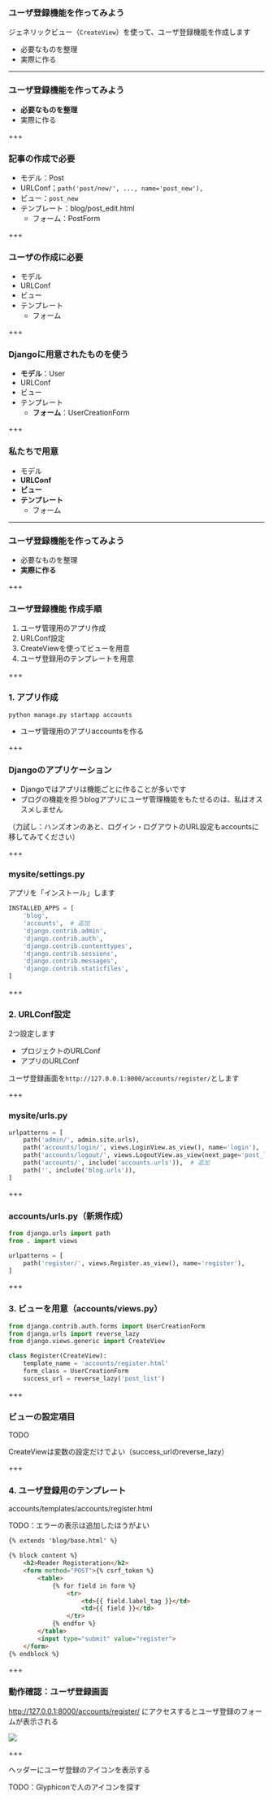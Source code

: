 ### ユーザ登録機能を作ってみよう

ジェネリックビュー（`CreateView`）を使って、ユーザ登録機能を作成します

- 必要なものを整理
- 実際に作る

---

### ユーザ登録機能を作ってみよう

- **必要なものを整理**
- 実際に作る

+++

### 記事の作成で必要

- モデル：Post
- URLConf；`path('post/new/', ..., name='post_new'),`
- ビュー：`post_new`
- テンプレート：blog/post_edit.html
  - フォーム：PostForm

+++

### ユーザの作成に必要

- モデル
- URLConf
- ビュー
- テンプレート
  - フォーム

+++

### Djangoに用意されたものを使う

- **モデル**：User
- URLConf
- ビュー
- テンプレート
  - **フォーム**：UserCreationForm

+++

### 私たちで用意

- モデル
- **URLConf**
- **ビュー**
- **テンプレート**
  - フォーム

---

### ユーザ登録機能を作ってみよう

- 必要なものを整理
- **実際に作る**

+++

### ユーザ登録機能 作成手順

1. ユーザ管理用のアプリ作成
2. URLConf設定
3. CreateViewを使ってビューを用意
4. ユーザ登録用のテンプレートを用意

+++

### 1. アプリ作成

`python manage.py startapp accounts`

- ユーザ管理用のアプリaccountsを作る

+++

### Djangoのアプリケーション

- Djangoではアプリは機能ごとに作ることが多いです
- ブログの機能を担うblogアプリにユーザ管理機能をもたせるのは、私はオススメしません

（力試し：ハンズオンのあと、ログイン・ログアウトのURL設定もaccountsに移してみてください）

+++

### mysite/settings.py

アプリを「インストール」します

```python
INSTALLED_APPS = [
    'blog',
    'accounts',  # 追加
    'django.contrib.admin',
    'django.contrib.auth',
    'django.contrib.contenttypes',
    'django.contrib.sessions',
    'django.contrib.messages',
    'django.contrib.staticfiles',
]
```

+++

### 2. URLConf設定

2つ設定します

- プロジェクトのURLConf
- アプリのURLConf

ユーザ登録画面を`http://127.0.0.1:8000/accounts/register/`とします

+++

### mysite/urls.py

```python
urlpatterns = [
    path('admin/', admin.site.urls),
    path('accounts/login/', views.LoginView.as_view(), name='login'),
    path('accounts/logout/', views.LogoutView.as_view(next_page='post_list'), name='logout'),
    path('accounts/', include('accounts.urls')),  # 追加
    path('', include('blog.urls')),
]
```

+++

### accounts/urls.py（新規作成）

```python
from django.urls import path
from . import views

urlpatterns = [
    path('register/', views.Register.as_view(), name='register'),
]
```

+++

### 3. ビューを用意（accounts/views.py）

```python
from django.contrib.auth.forms import UserCreationForm
from django.urls import reverse_lazy
from django.views.generic import CreateView

class Register(CreateView):
    template_name = 'accounts/register.html'
    form_class = UserCreationForm
    success_url = reverse_lazy('post_list')
```

+++

### ビューの設定項目

TODO

CreateViewは変数の設定だけでよい（success_urlのreverse_lazy）

+++

### 4. ユーザ登録用のテンプレート

accounts/templates/accounts/register.html

TODO：エラーの表示は追加したほうがよい

```html
{% extends 'blog/base.html' %}

{% block content %}
    <h2>Reader Registeration</h2>
    <form method="POST">{% csrf_token %}
        <table>
            {% for field in form %}
                <tr>
                    <td>{{ field.label_tag }}</td>
                    <td>{{ field }}</td>
                </tr>
            {% endfor %}
        </table>
        <input type="submit" value="register">
    </form>
{% endblock %}
```

+++

### 動作確認：ユーザ登録画面

http://127.0.0.1:8000/accounts/register/ にアクセスするとユーザ登録のフォームが表示される

![](django_girls_Jun_user_register_handson/assets/part4/1_user_registeration_form.png)

+++

ヘッダーにユーザ登録のアイコンを表示する

TODO：Glyphiconで人のアイコンを探す
